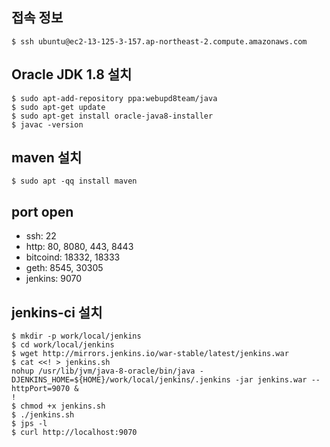 ## 접속 정보
```
$ ssh ubuntu@ec2-13-125-3-157.ap-northeast-2.compute.amazonaws.com
```

## Oracle JDK 1.8 설치
```
$ sudo apt-add-repository ppa:webupd8team/java
$ sudo apt-get update
$ sudo apt-get install oracle-java8-installer
$ javac -version
```

## maven 설치
```
$ sudo apt -qq install maven
```

## port open
 - ssh: 22
 - http: 80, 8080, 443, 8443
 - bitcoind: 18332, 18333
 - geth: 8545, 30305
 - jenkins: 9070
 

## jenkins-ci 설치
```
$ mkdir -p work/local/jenkins
$ cd work/local/jenkins
$ wget http://mirrors.jenkins.io/war-stable/latest/jenkins.war
$ cat <<! > jenkins.sh
nohup /usr/lib/jvm/java-8-oracle/bin/java -DJENKINS_HOME=${HOME}/work/local/jenkins/.jenkins -jar jenkins.war --httpPort=9070 &
!
$ chmod +x jenkins.sh
$ ./jenkins.sh
$ jps -l
$ curl http://localhost:9070
```
